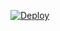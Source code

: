 [![Deploy](https://www.herokucdn.com/deploy/button.png)](https://heroku.com/deploy?template=https://github.com/tonikawa-kiss/alias)

